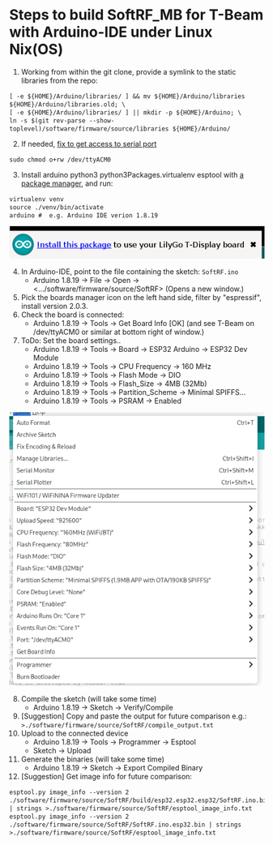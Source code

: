 # Steps to build SoftRF_MB for T-Beam with Arduino-IDE under Linux Nix(OS) 

1. Working from within the git clone, provide a symlink to the static libraries from the repo: 
```
[ -e ${HOME}/Arduino/libraries/ ] && mv ${HOME}/Arduino/libraries ${HOME}/Arduino/libraries.old; \
[ -e ${HOME}/Arduino/libraries/ ] || mkdir -p ${HOME}/Arduino; \
ln -s $(git rev-parse --show-toplevel)/software/firmware/source/libraries ${HOME}/Arduino/
```
2. If needed, [fix to get access to serial port](https://discourse.nixos.org/t/how-to-set-o-rw-to-dev-ttyacm0-in-nix-config/29440) 
```
sudo chmod o+rw /dev/ttyACM0 
```
3. Install arduino python3 python3Packages.virtualenv esptool with [a package manager](https://en.wikipedia.org/wiki/Package_manager), and run:
```
virtualenv venv
source ./venv/bin/activate
arduino #  e.g. Arduino IDE verion 1.8.19
```
![alt text](image-1.png)  

4. In Arduino-IDE, point to the file containing the sketch: ```SoftRF.ino``` 
    - Arduino 1.8.19 -> File -> Open -> <.../software/firmware/source/SoftRF>  (Opens a new window.)
5. Pick the boards manager icon on the left hand side, filter by "espressif", install version 2.0.3.
6. Check the board is connected:
    - Arduino 1.8.19 -> Tools -> Get Board Info  [OK]   (and see T-Beam on /dev/ttyACM0 or similar at bottom right of window.)
7. ToDo: Set the board settings.. 
    - Arduino 1.8.19 -> Tools -> Board -> ESP32 Arduino -> ESP32 Dev Module 
    - Arduino 1.8.19 -> Tools -> CPU Frequency -> 160 MHz 
    - Arduino 1.8.19 -> Tools -> Flash Mode -> DIO 
    - Arduino 1.8.19 -> Tools -> Flash\_Size -> 4MB (32Mb)
    - Arduino 1.8.19 -> Tools -> Partition\_Scheme -> Minimal SPIFFS...
    - Arduino 1.8.19 -> Tools -> PSRAM -> Enabled 

![alt text](image.png)  

<!-- - Arduino IDE 2.3.3 -> Tools -> Board -> esp32 -> ESP32 Dev Module 
    - Arduino IDE 2.3.3 -> Tools -> [Partition\_Scheme Flash\_Mode Flash\_Size] 
    - Arduino 1.8.19 -> Tools -> Upload Speed -> 921600  -->
8. Compile the sketch (will take some time)
    - Arduino 1.8.19 -> Sketch -> Verify/Compile
9. [Suggestion] Copy and paste the output for future comparison e.g.: ```>./software/firmware/source/SoftRF/compile_output.txt```
10. Upload to the connected device
    - Arduino 1.8.19 -> Tools -> Programmer -> Esptool 
    - Sketch -> Upload
11. Generate the binaries (will take some time)
    - Arduino 1.8.19 -> Sketch -> Export Compiled Binary
12. [Suggestion] Get image info for future comparison:
```
esptool.py image_info --version 2  ./software/firmware/source/SoftRF/build/esp32.esp32.esp32/SoftRF.ino.bin | strings >./software/firmware/source/SoftRF/esptool_image_info.txt
esptool.py image_info --version 2  ./software/firmware/source/SoftRF/SoftRF.ino.esp32.bin | strings >./software/firmware/source/SoftRF/esptool_image_info.txt
```